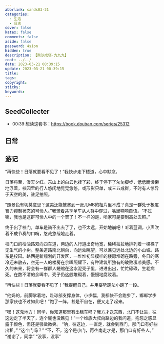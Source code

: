 ```yaml
---
abbrlink: sands03-21
categories:
  - 生活
  - 日志
cover: false
katex: false
comments: false
aside: false
password: 4sion
hidden: true
description: 【聚沙成塔·九九九】
root: ../../
date: 2023-03-21 00:39:15
update: 2023-03-21 00:39:15
title:
tags:
copyright:
sticky:
keywords:
---
```


## SeedCollecter
- 00:39 想读这套书：https://book.douban.com/series/25312


## 日常

## 游记

“再快些！日落就要看不见了！”我快步走下楼道，心中默念。 

日落将至，漫天夕红。东山上的白云也挂了彩，终于停下了匆匆脚步，低低而懒懒地浮着，校园里的行人悠闲地晃晃悠悠，或形影只单，或三五成群，不时有人惊异于天空的美，驻足拍照。 

“照景色有切莫意思？这美还能被塞到一张几MB的相片里不成？真是一群处于极度智力抑制状态的可怜人。”我骑着共享单车从人群中穿过，嘴里喃喃自语。“不过嘛，我也是这群可怜人中的一个罢了！不一样的是，咱家可是要到高处去照。” 

终于出了校门，单车是骑不出去了了，也不太远，开始地崩吧！听着蓝调，小声吹着不成节奏的口哨，悠哉悠哉地走着。 

校门口的柏油路双向四车道，两边的人行道出奇地宽，稀稀拉拉地排列着一棵棵了无生气的小树。整条道路南北朝向，向远处眺望，可以瞧见远处北边的小山坡。路东是校园。路西是新规划的开发区，一堆堆初显模样的楼房堆砌在路旁，冬日的寒冷还未散去，空无一人的楼房在余晖照耀下，有种建筑所独有的破败凄凉美感。不久的未来，将会有一群群人蜷缩在这水泥壳子里，进进出出，忙忙碌碌，生老病死。在数不清的余晖中，壳子仍这般堆砌着，慢慢地腐败着。 

“再快些！日落就要看不见了！”我提醒自己，并用姿势跑法小跑了一段。 

“他妈的，前脚掌着地，趾球部支撑身体，小步幅，我都快不会跑步了，邯郸学步那家伙也不过如此吧！”跑了一阵，甚是不自在，便又走了起来。 

“嘿！这鬼地方！同学，你知道那里有出租车吗？我方才送东西，北门不让进，往这边走了半天了，连个屁也没瞧见！”一个维族大叔向路边的我问道，抱怨之感显露于颜色，但还是强做微笑。 
“呐，往这边，一直走，就会到西门，那门口有好些出租。” 
“这个门吗？” 
“不，不，这个是小门，再往南走才是，那门口有好些人。” 
“谢谢了，同学” 
“没事，没事” 